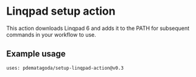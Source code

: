 # Linqpad setup action

This action downloads Linqpad 6 and adds it to the PATH for subsequent commands in your workflow to use.

## Example usage

`uses: pdematagoda/setup-linqpad-action@v0.3`